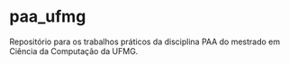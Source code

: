 # paa_ufmg
Repositório para os trabalhos práticos da disciplina PAA do mestrado em Ciência da Computação da UFMG.
